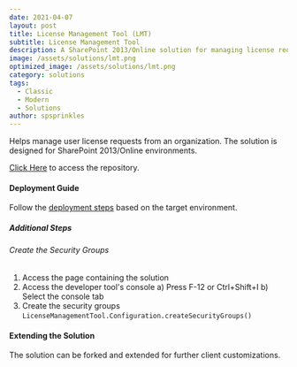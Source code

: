 ```yaml
---
date: 2021-04-07
layout: post
title: License Management Tool (LMT)
subtitle: License Management Tool
description: A SharePoint 2013/Online solution for managing license requests.
image: /assets/solutions/lmt.png
optimized_image: /assets/solutions/lmt.png
category: solutions
tags:
  - Classic
  - Modern
  - Solutions
author: spsprinkles
---
```


Helps manage user license requests from an organization. The solution is designed for SharePoint 2013/Online environments.

[Click Here](https://github.com/spsprinkles/lmt) to access the repository.

#### Deployment Guide

Follow the [deployment steps](/jump-start-projects/overview/deployment) based on the target environment.

##### Additional Steps

###### Create the Security Groups

1. Access the page containing the solution
2. Access the developer tool's console
   a) Press F-12 or Ctrl+Shift+I
   b) Select the console tab
3. Create the security groups
   `LicenseManagementTool.Configuration.createSecurityGroups()`

#### Extending the Solution

The solution can be forked and extended for further client customizations.